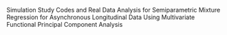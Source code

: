 Simulation Study Codes and Real Data Analysis for Semiparametric Mixture Regression for Asynchronous Longitudinal Data Using Multivariate Functional Principal Component Analysis

